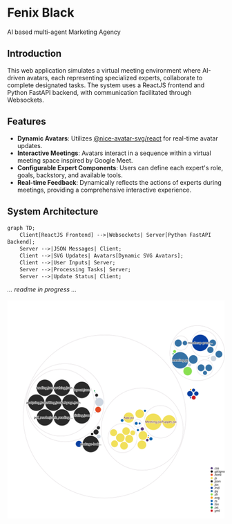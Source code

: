 # Fenix Black
AI based multi-agent Marketing Agency

## Introduction
This web application simulates a virtual meeting environment where AI-driven avatars, each representing specialized experts, collaborate to complete designated tasks. The system uses a ReactJS frontend and Python FastAPI backend, with communication facilitated through Websockets.

## Features
- **Dynamic Avatars**: Utilizes [@nice-avatar-svg/react](https://www.npmjs.com/package/@nice-avatar-svg/react) for real-time avatar updates.
- **Interactive Meetings**: Avatars interact in a sequence within a virtual meeting space inspired by Google Meet.
- **Configurable Expert Components**: Users can define each expert's role, goals, backstory, and available tools.
- **Real-time Feedback**: Dynamically reflects the actions of experts during meetings, providing a comprehensive interactive experience.

## System Architecture
```mermaid
graph TD;
    Client[ReactJS Frontend] -->|Websockets| Server[Python FastAPI Backend];
    Server -->|JSON Messages| Client;
    Client -->|SVG Updates| Avatars[Dynamic SVG Avatars];
    Client -->|User Inputs| Server;
    Server -->|Processing Tasks| Server;
    Server -->|Update Status| Client;
```

<i>... readme in progress ...</i>
<br/> 
<br/> 
<img src="diagram.svg"/>

